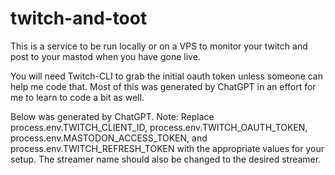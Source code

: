 # twitch-and-toot
This is a service to be run locally or on a VPS to monitor your twitch and post to your mastod when you have gone live. 

You will need Twitch-CLI to grab the initial oauth token unless someone can help me code that. Most of this was generated by ChatGPT in an effort for me to learn to code a bit as well. 

Below was generated by ChatGPT. 
Note: Replace process.env.TWITCH_CLIENT_ID, process.env.TWITCH_OAUTH_TOKEN, process.env.MASTODON_ACCESS_TOKEN, and process.env.TWITCH_REFRESH_TOKEN with the appropriate values for your setup. The streamer name should also be changed to the desired streamer.
